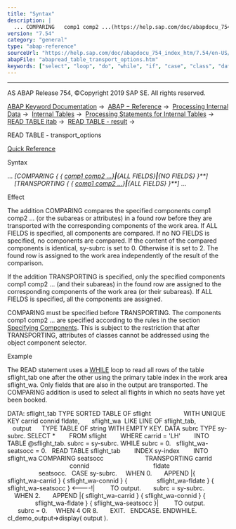 ```yaml
---
title: "Syntax"
description: |
  ... COMPARING   comp1 comp2 ...(https://help.sap.com/doc/abapdocu_754_index_htm/7.54/en-US/abenitab_components.htm)ALL FIELDSNO FIELDS  TRANSPORTING   comp1 comp2 ...(https://help.sap.com/doc/abapdocu_754_index_htm/7.54/en-US/abenitab_components.ht
version: "7.54"
category: "general"
type: "abap-reference"
sourceUrl: "https://help.sap.com/doc/abapdocu_754_index_htm/7.54/en-US/abapread_table_transport_options.htm"
abapFile: "abapread_table_transport_options.htm"
keywords: ["select", "loop", "do", "while", "if", "case", "class", "data", "internal-table", "abapread", "table", "transport", "options"]
---
```


* * *

AS ABAP Release 754, ©Copyright 2019 SAP SE. All rights reserved.

[ABAP Keyword Documentation](https://help.sap.com/doc/abapdocu_754_index_htm/7.54/en-US/abenabap.htm) →  [ABAP − Reference](https://help.sap.com/doc/abapdocu_754_index_htm/7.54/en-US/abenabap_reference.htm) →  [Processing Internal Data](https://help.sap.com/doc/abapdocu_754_index_htm/7.54/en-US/abenabap_data_working.htm) →  [Internal Tables](https://help.sap.com/doc/abapdocu_754_index_htm/7.54/en-US/abenitab.htm) →  [Processing Statements for Internal Tables](https://help.sap.com/doc/abapdocu_754_index_htm/7.54/en-US/abentable_processing_statements.htm) →  [READ TABLE itab](https://help.sap.com/doc/abapdocu_754_index_htm/7.54/en-US/abapread_table.htm) →  [READ TABLE - result](https://help.sap.com/doc/abapdocu_754_index_htm/7.54/en-US/abapread_table_outdesc.htm) → 

READ TABLE - transport\_options

[Quick Reference](https://help.sap.com/doc/abapdocu_754_index_htm/7.54/en-US/abapread_table_itab_shortref.htm)

Syntax

... *\[*COMPARING *{* *{* [comp1 comp2 ...](https://help.sap.com/doc/abapdocu_754_index_htm/7.54/en-US/abenitab_components.htm)*}**|**{*ALL FIELDS*}**|**{*NO FIELDS*}* *}**\]*
    *\[*TRANSPORTING *{* *{* [comp1 comp2 ...](https://help.sap.com/doc/abapdocu_754_index_htm/7.54/en-US/abenitab_components.htm)*}**|**{*ALL FIELDS*}* *}**\]* ...

Effect

The addition COMPARING compares the specified components comp1 comp2 ... (or the subareas or attributes) in a found row before they are transported with the corresponding components of the work area. If ALL FIELDS is specified, all components are compared. If no NO FIELDS is specified, no components are compared. If the content of the compared components is identical, sy-subrc is set to 0. Otherwise it is set to 2. The found row is assigned to the work area independently of the result of the comparison.

If the addition TRANSPORTING is specified, only the specified components comp1 comp2 ... (and their subareas) in the found row are assigned to the corresponding components of the work area (or their subareas). If ALL FIELDS is specified, all the components are assigned.

COMPARING must be specified before TRANSPORTING. The components comp1 comp2 ... are specified according to the rules in the section [Specifying Components](https://help.sap.com/doc/abapdocu_754_index_htm/7.54/en-US/abenitab_components.htm). This is subject to the restriction that after TRANSPORTING, attributes of classes cannot be addressed using the object component selector.

Example

The READ statement uses a [WHILE](https://help.sap.com/doc/abapdocu_754_index_htm/7.54/en-US/abapwhile.htm) loop to read all rows of the table sflight\_tab one after the other using the primary table index in the work area sflight\_wa. Only fields that are also in the output are transported. The COMPARING addition is used to select all flights in which no seats have yet been booked.

DATA: sflight\_tab TYPE SORTED TABLE OF sflight
                  WITH UNIQUE KEY carrid connid fldate,
      sflight\_wa  LIKE LINE OF sflight\_tab,
      output      TYPE TABLE OF string WITH EMPTY KEY.
DATA subrc TYPE sy-subrc.
SELECT \*
       FROM sflight
       WHERE carrid = 'LH'
       INTO TABLE @sflight\_tab.
subrc = sy-subrc.
WHILE subrc = 0.
  sflight\_wa-seatsocc = 0.
  READ TABLE sflight\_tab
       INDEX sy-index
       INTO sflight\_wa COMPARING seatsocc
                       TRANSPORTING carrid
                                    connid
                                    fldate
                                    seatsocc.
  CASE sy-subrc.
    WHEN 0.
      APPEND |{ sflight\_wa-carrid } { sflight\_wa-connid } {
                sflight\_wa-fldate } { sflight\_wa-seatsocc } <----!|
        TO output.
      subrc = sy-subrc.
    WHEN 2.
      APPEND |{ sflight\_wa-carrid } { sflight\_wa-connid } {
                sflight\_wa-fldate } { sflight\_wa-seatsocc }|
        TO output.
      subrc = 0.
    WHEN 4 OR 8.
      EXIT.
  ENDCASE.
ENDWHILE.
cl\_demo\_output=>display( output ).